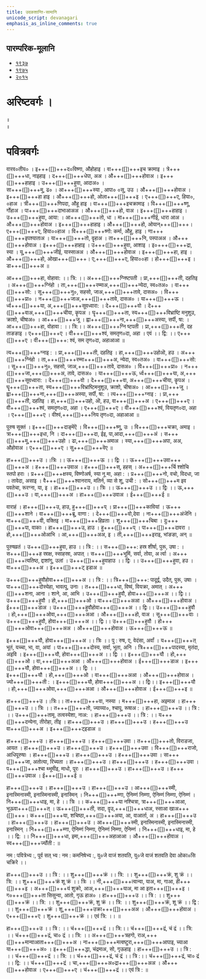 ```yaml
---
title: उदकशान्ति-सामानि 
unicode_script: devanagari  
emphasis_as_inline_comments: true
---   
```


## पारम्परिक-मूलानि

- [१९३७](https://archive.org/stream/sAmaveda-jaiminIya-paravastu-paramparA-docs/sAmaveda-paravastu-1937#page/n12/mode/1up)
- [१९७५](https://archive.org/stream/sAmaveda-jaiminIya-paravastu-paramparA-docs/sAmaveda-paravastu-1975#page/n13/mode/2up)
- [२०१५](https://archive.org/stream/sAmaveda-jaiminIya-paravastu-paramparA-docs/AASHEERVACHANA%20SAAMAANI#mode/1up)


<div class="js_include" url="../../misc-devas/paravastu-saama/sadasaspatim.md"  newLevelForH1="2" includeTitle="true"> </div>  
<div class="js_include" url="../../indra/paravastu-saama/nAnadam.md"  newLevelForH1="2" includeTitle="true"> </div>  
<div class="js_include" url="../../misc-devas/paravastu-saama/brahma-jajJNAnam.md"  newLevelForH1="2" includeTitle="true"> </div>  
<div class="js_include" url="../../misc-devas/paravastu-saama/vyAhRti-sAmAni.md"  newLevelForH1="2" includeTitle="true"> </div>  
<div class="js_include" url="../../misc-devas/paravastu-saama/varuNa-sUktam.md"  newLevelForH1="2" includeTitle="true"> </div>  
<div class="js_include" url="../../indra/paravastu-saama/rathantaram.md"  newLevelForH1="2" includeTitle="true"> </div>  
<div class="js_include" url="../../agni/paravastu-saama/agne-raxa.md"  newLevelForH1="2" includeTitle="true"> </div>  
<div class="js_include" url="../../agni/paravastu-saama/A-vo-rAjAnam.md"  newLevelForH1="2" includeTitle="true"> </div>  
<div class="js_include" url="../../indra/paravastu-saama/vishvato-dAvan.md"  newLevelForH1="2" includeTitle="true"> </div>  
<div class="js_include" url="../../agni/paravastu-saama/mUrdhAnam-divaH.md"  newLevelForH1="2" includeTitle="true"> </div>  
<div class="js_include" url="../../agni/paravastu-saama/vAravantIyam.md"  newLevelForH1="2" includeTitle="true"> </div>  
<div class="js_include" url="../../soma/paravastu-saama/yauktAshvam.md"  newLevelForH1="2" includeTitle="true"> </div>  
<div class="js_include" url="../../soma/paravastu-saama/abhi-priyANi-pavate.md"  newLevelForH1="2" includeTitle="true"> </div>  
<div class="js_include" url="../../indra/paravastu-saama/gauShUktam.md"  newLevelForH1="2" includeTitle="true"> </div>  
<div class="js_include" url="../../indra/paravastu-saama/Ashva-sUktam.md"  newLevelForH1="2" includeTitle="true"> </div>  

<div class="js_include" url="../../misc-devas/paravastu-saama/ka-IM-vyaktAH.md"  newLevelForH1="2" includeTitle="true"> </div> 

<div class="js_include" url="../../agni/paravastu-saama/jarAbodha.md"  newLevelForH1="2" includeTitle="true"> </div>  

<div class="js_include" url="../../indra/paravastu-saama/shrAyantIyam.md"  newLevelForH1="2" includeTitle="true"> </div> 

<div class="js_include" url="../../soma/paravastu-saama/sakhAya-A-ni-ShIdata.md"  newLevelForH1="2" includeTitle="true"> </div> 

<div class="js_include" url="../../indra/paravastu-saama/vAmadevyam.md"  newLevelForH1="2" includeTitle="true"> </div> 

# अरिष्टवर्गः ।
<div class="js_include" url="../../agni/paravastu-saama/abodhyagniH.md"  newLevelForH1="2" includeTitle="true"> </div>  

<div class="js_include" url="../../misc-devas/paravastu-saama/mahi-trINAm.md"  newLevelForH1="2" includeTitle="true"> </div>
 
<div class="js_include" url="../../indra/paravastu-saama/tvAvataH.md"  newLevelForH1="2" includeTitle="true"> </div> 
 
<div class="js_include" url="../../indra/paravastu-saama/indran-naro-grAma-geyam.md"  newLevelForH1="2" includeTitle="true"> </div>

<div class="js_include" url="../../misc-devas/paravastu-saama/tyamU-Shu.md"  newLevelForH1="2" includeTitle="true"> </div> 

<div class="js_include" url="../../indra/paravastu-saama/trAtAram-indram.md"  newLevelForH1="2" includeTitle="true"> </div>

 
<div class="js_include" url="../../soma/paravastu-saama/AdIShAdiyyam.md"  newLevelForH1="2" includeTitle="true"> </div> ॥
 
<div class="js_include" url="../../soma/paravastu-saama/dIrgham.md"  newLevelForH1="2" includeTitle="true"> </div> ॥

<div class="js_include" url="../../misc-devas/paravastu-saama/varuNa-pAsham.md"  newLevelForH1="2" includeTitle="true"> </div> 

<div class="js_include" url="../../agni/paravastu-saama/agnir-mUrdhA.md"  newLevelForH1="2" includeTitle="true"> </div> 

<div class="js_include" url="../../agni/paravastu-saama/agna-AyUMShi.md"  newLevelForH1="2" includeTitle="true"> </div> 


# पवित्रवर्गः

<div class="js_include" url="../../misc-devas/Rk/Apo-hi-ShThA.md"  newLevelForH1="2" includeTitle="true"> </div> 

<div class="js_include" url="../../soma/paravastu-saama/tarat-sa-mandI.md"  newLevelForH1="2" includeTitle="true"> </div> 

<div class="js_include" url="../../soma/Rk/yaH-pAvamAnIH.md"  newLevelForH1="2" includeTitle="true"> </div> 

<div class="js_include" url="../../indra/paravastu-saama/eto-nvindram.md"  newLevelForH1="2" includeTitle="true"> </div> 

<div class="js_include" url="../../misc-devas/paravastu-saama/somaM-rAjAnam.md"  newLevelForH1="2" includeTitle="true"> </div> 

<div class="js_include" url="../../indra/paravastu-saama/yata-indra.md"  newLevelForH1="2" includeTitle="true"> </div> 

<div class="js_include" url="../../misc-devas/paravastu-saama/brahma-jajJNAnam.md"  newLevelForH1="2" includeTitle="true"> </div> 

<div class="js_include" url="../../misc-devas/paravastu-saama/pavitran-te.md"  newLevelForH1="2" includeTitle="true"> </div> 
 

<div class="js_include" url="../../agni/paravastu-saama/barhiShIyam.md"  newLevelForH1="2" includeTitle="true"> </div> 

<div class="js_include" url="../../indra/paravastu-saama/tan-te-madam.md"  newLevelForH1="2" includeTitle="true"> </div> 

<div class="js_include" url="../../agni/paravastu-saama/IDiShva.md"  newLevelForH1="2" includeTitle="true"> </div> 

<div class="js_include" url="../../agni/paravastu-saama/yadvA.md"  newLevelForH1="2" includeTitle="true"> </div> 

<div class="js_include" url="../../agni/paravastu-saama/sanAd-agne.md"  newLevelForH1="2" includeTitle="true"> </div>

<div class="js_include" url="../../agni/paravastu-saama/tvAm-agne-vasUn.md"  newLevelForH1="2" includeTitle="true"> </div>

<div class="js_include" url="../../misc-devas/paravastu-saama/praitu-brahmaNas-patiH.md"  newLevelForH1="2" includeTitle="true"> </div>

वारव०तीय० ।  इ+++([])+++द०विष्णा, औहोहाइ । वा+++([])+++इच क्रामाइ । त्रे+++([])+++धा, नाइहाइ । द+++([])+++धेपा, अअ । औ+++([])+++होवाअ । इ+++([])+++हाहाइ । उ+++([])+++हुवा, आदाअ० ।  
सा+++([])+++मू, ढ० । आ+++([])+++स्या , आपा० ०सू, उउ । औ+++([])+++होवाअ । इ+++([])+++हा
हाइ । औ+++([])+++हो, ओला+++([])+++इ । ए+++([])+++ए, हिया०, ०हाअ । त्री+++([])+++णिपदा, औहू 
हाइ । वा+++([])+++इचक्रामाइ । वि+++([])+++ष्णू, र्गोहाअ । पा+++([])+++दाभाआअअ । औ+++([])+++हो, 
वाअ ।   इ+++([])+++हाहाइ । उ+++([])+++हुवा, आया: । आ+++([])+++तो, धा । मा+++([])+++णीई, धारा
आअ । औ+++([])+++होवाअ । इ+++([])+++हाहाइ । औ+++([])+++हो, ओयान्+++([])+++। ए+++([])+++ए, 
हिया००हाअ । वि+++([])+++ष्णो: कर्मा, औहू, हाइ । णा+++([])+++इपश्याताअ । या+++([])+++तो, वॄहाअ । ता+++([])+++नि, पस्पाअअ । औ+++([])+++होवाअ । इ+++([])+++हाहाइ । उ+++([])+++हुवा, आशाइ । 
इ०+++([])+++द्रा, स्या । यू,+++([])+++जीई, यास्साअअ । औ+++([])+++होवाअ । इ+++([])+++हा, हाइ । 
औ+++([])+++हो, ओखा+++([])+++। ए,+++([])+++ए, हिया००हा । हो+++([])+++इ । डा+++([])+++अ ॥


आ+++([])+++हा, वोहावा: ।। त्रि: ।। अ+++([])+++ग्निष्टपती । प्रा,+++([])+++ती, दहतिइ । अ+++([])+++ग्निंहो । ता,+++([])+++रम्माअ,+++([])+++न्येदा, स्व०तअ० । वा+++([])+++सो: । सू+++([])+++नु०, सहसो, जाअ,+++([])+++तावे, दासअ० । 
वि+++([])+++प्रा० । न+++([])+++जाअ,+++([])+++तावे, दासअ० । या+++([])+++ऊ । र्ध्व+++([])+++या, अ,+++([])+++सूवध्वारा: । दे+++([])+++वो । दे+++([])+++वाअ,+++([])+++चीया, कॄपअ । घॄ+++([])+++ता, स्य+++([])+++विभ्राष्टि मनुशूउ, क्राशो, चीषाअ० ।  आ+++([])+++जू । ह्वा+++([])+++ना,+++([])+++अस्या, सर्पी, षा: । आ+++([])+++हा, वोहावा : ।। त्रि:।। अ+++([])+++ग्नि ष्टपती । प्रा,+++([])+++ती, दह ताङङाइ ।  ए+++([])+++ए । वी+++([])+++श्वं, समतृण०दा, अहा । 
एवं ।। द्वि: ।। ए+++([])+++ए । वी+++([])+++: श्वं, सम तृण०दा, अहाआआ  ॥


त्य+++([])+++ग्नाइ : । प्रा,+++([])+++ती, दहतिइ । हा,+++([])+++उहोऒ, हउ । अ+++([])+++ग्निंहो । 
ता,+++([])+++रम्मा+++([])+++अ, न्येदा, स्व०तअ० । वा+++([])+++सो: । सू+++([])+++नु०, सहसो, जाअ,+++([])+++तावे, दासअ० । वि+++([])+++प्रा० । न+++([])+++जा,+++([])+++अ, तावे, दासअ० । या+++([])+++ऊ, र्ध्व+++([])+++या, अ,+++([])+++सूवध्वारा: । दे+++([])+++वो । दे+++([])+++वा, अ+++([])+++चीया, कॄपअ । घॄ+++([])+++ता, 
स्य+++([])+++विभ्राष्टिमनुशूउ, क्राशो, चीषाअ० ।  आ+++([])+++जू । ह्वा+++([])+++ना,+++([])+++अस्या, सर्पी, षा: । त्य+++([])+++ग्नाइ : । प्रा,+++([])+++ती, दहतिइ । हा,+++([])+++उहो, ऒ, हउ, वा+++([])+++अ ।  ए+++([])+++ए ।  वी+++([])+++श्वं, समतृण०दा, अहा । ए+++([])+++ए । वी+++([])+++श्वं, वियतृण०दा, अहा । ए+++([])+++ए । वीश्वं,+++([])+++निय तृण०दा, अहाआआ ॥

 
पुरुष सूक्तं । इ+++([])+++दाङ्मॆऎ । वि+++([])+++ष्णू, उः । वि+++([])+++चक्रा, अमाइ । त्रा+++([])+++इधा, नि । दा+++([])+++दा, ईइ, पा,आदा,+++([])+++अं । स+++([])+++मू,+++([])+++उहो । ढा,+++([])+++अमाअ । स्या,+++([])+++अपा, अअ, औहोवाअ । ए+++([])+++ए ।  सु+++([])+++वॆए  ॥


हा+++([])+++उ ।।त्रिः ।। ऊ+++([])+++ऊ ।। द्विः ।। ऊ+++([])+++उवा+++([])+++अ । ह+++([])+++उवाअ । 
ह+++([])+++स्, हहस् । अ+++([])+++र्चि श्शोचि स्तपो हराः । प्र+++([])+++क्षस्य, विष्णोअर्ष, स्या नू मा, 
अहा : ।  प्र+++([])+++नो, वचो, विदधा, जा । तावेदा, असाइ । वै+++([])+++श्वानराय, मतिर्न, 
व्या से शू, उची :  । सो+++([])+++म इव पवतेचा, रूरग्ना, या, इ । हा+++([])+++उ ।। त्रिः ।। 
ऊ+++([])+++उ ।। द्विः ।।  ऊ,+++([])+++उ । वा,+++([])+++अ । हा+++([])+++उवाअ । ई+++([])+++ई ॥

 
वाराहं । हा+++([])+++उ, हाउ, हु+++([])+++प् । प्रा+++([])+++कावियां । ऊ+++([])+++शाने ।  वा+++([])+++ब्रू, वाणा : । दे+++([])+++वो,देवा । ना+++([])+++अंजॆनि ।  मा+++([])+++वी, वक्तिइ । मा+++([])+++हिव्रताः ।  शू+++([])+++चिबा । दुः+++([])+++पा, वाकाः । हा+++([])+++उ, हाउ । हु+++([])+++प् । पा+++([])+++दावरा ।  हो,+++([])+++ओआभि । आ,+++([])+++अअ, इ । ती,+++([])+++इराइ, भांङङा, अन् ॥


पुरुषव्रतं । उ+++([])+++हुवा, हाउ ।। त्रि : ।। स+++([])+++: हस्र शीर्षा, पुरू, उषा :  । स+++([])+++ह  स्राक्ष, स्साहस्रा, अपात् । स+++([])+++भूमिं, सर्वा, तोवा, अ र्त्वा ।    अ+++([])+++त्यतिष्ठ, द्दाशांगू, उलां । उ+++([])+++हुवाहाउ ।। द्विः ।। उ+++([])+++हुवा, हउ । वा+++([])+++अ । इ+++([])+++ट्
इडाअ ॥


उ+++([])+++हुवौहोवा+++([])+++अ ।। त्रि : ।। त्रि+++([])+++: पादूर्द्व, उदैत्, पुरू, उषाः । पा+++([])+++दोस्येहा, भावत्पू, उनाः । त+++([])+++धा, विष्वं, वियक्रा, अमात् । अ+++([])+++शना, आना । शाने, आ, आभि । उ+++([])+++हुवौ, होवा+++([])+++अ ।। द्विः।। उ+++([])+++हुवौ । हो,+++([])+++ओ । वा+++([])+++अआ । 
औ+++([])+++होवाअ । ई+++([])+++डाअ । उ+++([])+++हुवौहोवा+++([])+++अ ।। द्विः।। उ+++([])+++हुवौ । 
हो,+++([])+++ओवा,+++([])+++अआ । औ+++([])+++हो, वाअ । सू+++([])+++वाः । उ+++([])+++हुवौ, होवा+++([])+++अ ।। द्विः।। उ+++([])+++हुवौ ।   हो+++([])+++ओवा+++([])+++अअ ।  औ+++([])+++होवाअ । ऊ+++([])+++ऊ ॥


इ+++([])+++यौ, होवा+++([])+++अ ।। त्रिः ।। पु     : रुष, ए, वेदंसा, अर्वां । य+++([])+++त् भूतं, यच्चा, भा, वा, अयां । पा+++([])+++दोस्य, सर्वा, भूता, अनि । त्रि+++([])+++पादस्या, मृतंदा, अइवि । इ+++([])+++यौ, होवा+++([])+++अ ।। द्विः ।। इ+++([])+++यौ । हो,+++([])+++ओ । 
वा,+++([])+++अआ । औ+++([])+++होवाअ । ई+++([])+++डाअ । इ+++([])+++यौ, होवा+++([])+++अ ।। द्विः ।।  
इ+++([])+++यौ । हो,+++([])+++ओ । वा+++([])+++अआ । औ+++([])+++होवाअ । ज्यो+++([])+++ती : । इ+++([])+++यौ, होवा+++([])+++अ ।। द्विः।। इ+++([])+++यौ । हो,+++([])+++ओवा,+++([])+++अआ । औ+++([])+++होवाअ । 
ई+++([])+++इ ॥


हा+++([])+++उ ।।त्रिः।। ता+++([])+++वा, नस्या । म+++([])+++हा, अइमाअ । हा+++([])+++उ ।। त्रिः ।। त+++([])+++तो, ज्याय्या०, श्चापू, रूषाअ :  । हा+++([])+++उ ।। त्रि : ।। उ+++([])+++तामृ, तत्वस्येशा, नाअ: । हा+++([])+++उ ।। त्रि : ।।  य+++([])+++दन्येना, तीरोहा, तीइ । हा+++([])+++उ । हा+++([])+++उ । ह+++([])+++उ वा+++([])+++अ । इ+++([])+++ट्इडाअ ॥


हा+++([])+++उ । हा+++([])+++उ । ह+++([])+++उवा । त+++([])+++तो, विराडजा, आयत । हा+++([])+++उ । हा+++([])+++उ । 
ह+++([])+++उवा । वि+++([])+++राजो, आधिपूरुषाः । हा+++([])+++उ । हा+++([])+++उ । ह+++([])+++उवा । 
सा+++([])+++जा, अतोत्या, रिच्यता । हा+++([])+++उ । हा+++([])+++उ । ह+++([])+++उवा । प+++([])+++श्चा थ्भूमीइ, माधो, पूरः । हा+++([])+++उ । हा+++([])+++उ । ह+++([])+++उवाअ । ई+++([])+++ई ॥



हा+++([])+++उ । हा+++([])+++उ । हा+++([])+++उ । आ+++([])+++स्मी, इनास्मिनास्मी, इनास्मिनास्मी, इनास्मिन् । 
नि+++([])+++म्णा, ऐनिम्णं निम्णा, ऐनिम्णं निम्णा, ऐनिम्णं । नि+++([])+++धाइ, मा, हे ।। त्रिः ।। क+++([])+++या नश्चित्रा, त्रा+++([])+++आआ, भूऊवा+++([])+++त् । ऊ+++([])+++ती, सदा, वॄउ,+++([])+++धाअ, स्साआ
खाअ+++([])+++। क+++([])+++या, शचिष्ठा,+++([])+++अया, आ, वाआर्ता, अ । हा+++([])+++उ । हा+++([])+++उ । 
हा+++([])+++उ । आ+++([])+++स्मी, इनास्मिनास्मी, इनास्मिनास्मी, इनास्मिन् । नि+++([])+++म्णा, ऐनिम्णं निम्णा, ऐनिम्णं निम्णा, ऐनिम्णं ।  नि+++([])+++धाइ, मा, हे ।। द्वि: ।। नि+++([])+++धा, इमा,+++([])+++अहाआआ । औ+++([])+++होवाअ । स्व+++([])+++र्ज्योती : ॥



नम : पवित्रेभ्य :, पूर्व सत् भ्य : नम : कमनिषेभ्य :, यु०जे वाजं शतवति, यु०जे वाजं शतवति देवा ओका०सि चक्रिरे ।। 

हा+++([])+++उ ।। त्रि : ।। शु+++([])+++क्रं ।। त्रि: ।। शु+++([])+++क्रं, शु क्रं ।। त्रि: ।। शु+++([])+++क्रं शू क्रं ।। त्रिः ।। 
नी,+++([])+++त्वान्वा, याअ, मा, गाआ, ही+++([])+++इ । अ+++([])+++यं शुक्रो, आअ,+++([])+++याअ, मा आ इता+++([])+++इ । ग०+++([])+++ता सिसुन्वा, आतो, गृऊ हाअ० । हा+++([])+++उ ।। त्रि : ।। शु+++([])+++क्रं ।। त्रि: ।। शु+++([])+++क्रं,  शु क्रं ।। त्रि: ।। शु+++([])+++क्रं, शू क्रं ।। द्वि : ।। शु+++([])+++क्रं । शू,+++([])+++उक्रा+++([])+++अअ । औ+++([])+++होवाअ । ए+++([])+++ए । शु+++([])+++क्रं ।। एवं  त्रि: ।। ॥


हा+++([])+++उ ।। त्रि : ।। चं+++([])+++द्रं ।। त्रि:।। चं+++([])+++द्रं, चं द्रं ।। त्रि: ।। चं+++([])+++द्रं, चा० द्रं ।। त्रि: ।। अ+++([])+++त्रहगो, राअ,+++([])+++मान्वाआता+++([])+++अ । ना+++([])+++मत्वष्टुरा,+++([])+++आपाइ, च्याआ
या+++([])+++अ० । इ+++([])+++द्धा, चंद्रमाअ, सो, गृऊहाइ । हा+++([])+++उ ।। त्रि : ।। चं+++([])+++द्रं ।। त्रि: ।। 
चं+++([])+++द्रं, चं द्रं ।। त्रि :।। चं+++([])+++द्रं, चा० द्रं ।। द्वि: ।। चं+++([])+++द्रं । चा,+++([])+++अ०द्रा+++([])+++अअ । औ+++([])+++होवाअ । ए+++([])+++ए । चं+++([])+++द्रं ।। एवं त्रि : ॥


<div class="js_include" url="../../misc-devas/paravastu-saama/setUMs-tara.md"  newLevelForH1="2" includeTitle="true"> </div> 


